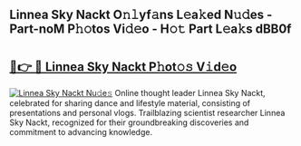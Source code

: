 ## Linnea Sky Nackt O𝚗𝚕yf𝚊ns L𝚎a𝚔ed N𝚞𝚍es - Part-noM P𝚑𝚘tos Vi𝚍𝚎o - H𝚘𝚝 Part L𝚎a𝚔s dBB0f

# <h2><a href="http://kf7h9up.oniu.top/?m=Linnea+Sky+Nackt">🔗👉 🔴 Linnea Sky Nackt P𝚑ot𝚘𝚜 V𝚒d𝚎o</a></h2>

[![Linnea Sky Nackt Nu𝚍e𝚜](https://i.imgur.com/0qMVB7G.gif)](http://kf7h9up.oniu.top/?m=Linnea+Sky+Nackt)
Online thought leader Linnea Sky Nackt, celebrated for sharing dance and lifestyle material, consisting of presentations and personal vlogs. Trailblazing scientist researcher Linnea Sky Nackt, recognized for their groundbreaking discoveries and commitment to advancing knowledge.  
